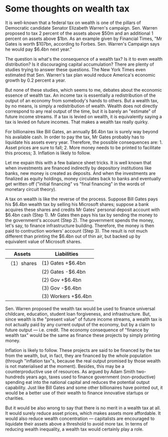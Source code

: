 # Some thoughts on wealth tax

It is well-known that a federal tax on wealth is one of the pillars of Democratic candidate Senator Elizabeth Warren's campaign. Sen. Warren proposed to tax 2 percent of the assets above  $50m and an additional 1 percent on assets above $1bn. As an example given by Financial Times, "Mr Gates is worth  $107bn, according to Forbes. Sen. Warren's Campaign says he would pay $6.4bn next year."

The question is what's the consequence of a wealth tax? Is it to even wealth distribution? Is it discouraging capital accumulation? There are plenty of studies trying to answer these questions. The New York Times even estimated that Sen. Warren's tax plan would reduce America's economic growth by 0.2 percent a year.

But none of these studies, which seems to me, debates about the economic essence of wealth tax. An income tax is essentially a redistribution of the output of an economy from somebody's hands to others. But a wealth tax, by no means, is simply a redistribution of wealth. Wealth does not directly correspond to any real output of the time, but it is barely an "estimate" of future income streams. If a tax is levied on wealth, it is equivalently saying a tax is levied on future incomes. That makes a wealth tax really quirky.

For billionaires like Bill Gates, an annually $6.4bn tax is surely way beyond his available cash. In order to pay the tax, Mr Gates probably has to liquidate his assets every year. Therefore, the possible consequences are: 1. Asset prices are sure to fall; 2. More money needs to be printed to facilitate this process; 3. Inflation is likely to follow.

Let me expain this with a few balance sheet tricks. It is well known that when investments are financed indirectly by depository institutions like banks, new money is created as deposits. And when the investments are finalized as equity holdings, money circulates back to banks and eventually get written off ("initial financing" vs "final financing" in the words of monetary circuit theory). 

A tax on wealth is like the reverse of the process. Suppose Bill Gates pays his $6.4bn wealth tax by selling his Microsoft shares; suppose a bank acquires these shares and credits Mr Gates' personal deposit account with $6.4bn cash (Step 1). Mr Gates then pays his tax by sending the money to the government's account (Step 2). The government spends the money, let's say, to finance infrastructure building. Therefore, the money is then paid to contruction workers' account (Step 3). The result is not much different than printing the $6.4bn out of thin air, but backed up by equivalent value of Microsoft shares. 

| Assets      | Liabilities         |
| ----------- | ------------------- |
|（1）shares   | (1) Gates +$6.4bn   |
|             | (2) Gates -$6.4bn   |
|             | (2) Gov +$6.4bn     |
|             | (3) Gov -$6.4bn     |
|             | (3) Workers +$6.4bn |


Sen. Warren proposed the wealth tax would be used to finance universal childcare, education, student loan forgiveness, and infrastructure. But, since wealth is the "present value" of future income streams, a wealth tax is not actually paid by any current output of the economy, but by a claim to future output — i.e. credit. The economy consequence of "finance by wealth tax" would be the same as finance these projects by simply printing money.

Inflation is likely to follow. These projects are said to be financed by the tax from the wealth, but, in fact, they are financed by the whole population (through "inflation tax"s, because the real output promised by those wealth is not materialised at the moment). Besides, this may be a counterproductive use of resources. As argued by Adam Smith two-hundreds years ago, taxes used to finance government (non-productive) spending eat into the national capital and reduces the potential output capability. Just like Bill Gates and some other billionaires have pointed out, it would be a better use of their wealth to finance innovative startups or charities.

But it would be also wrong to say that there is no merit in a wealth tax at all. It would surely reduce asset prices, which makes assets more affordable. It would also reduce wealth concentration — capitalists are encouraged to liquidate their assets above a threshold to avoid more tax. In terms of reducing wealth inequality, a wealth tax would certainly play a role.
